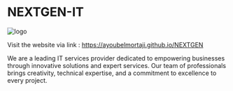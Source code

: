 # NEXTGEN-IT

![logo](https://github.com/AyoubElmortaji/NEXTGEN-IT/assets/88349298/d3805cc5-f76c-4f75-a72e-e1d286b55045)

Visit the website via link : https://ayoubelmortaji.github.io/NEXTGEN

We are a leading IT services provider dedicated to empowering businesses through innovative solutions and expert services. Our team of professionals brings creativity, technical expertise, and a commitment to excellence to every project.
